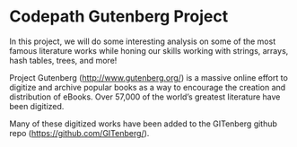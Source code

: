 # Codepath Gutenberg Project

In this project, we will do some interesting analysis on some of the most famous literature works while honing our skills working with strings, arrays, hash tables, trees, and more!

Project Gutenberg (http://www.gutenberg.org/) is a massive online effort to digitize and archive popular books as a way to encourage the creation and distribution of eBooks. Over 57,000 of the world’s greatest literature have been digitized. 

Many of these digitized works have been added to the GITenberg github repo (https://github.com/GITenberg/). 
 
